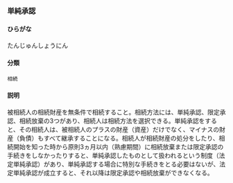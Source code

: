 <div style="display:none;">

## [あ行](securities-terms?id=あ行)
## [か行](securities-terms?id=か行)
## [さ行](securities-terms?id=さ行)
## [た行](securities-terms?id=た行)

</div>

### 単純承認

#### ひらがな

たんじゅんしょうにん

#### 分類

`相続`

#### 説明

被相続人の相続財産を無条件で相続すること。相続方法には、単純承認、限定承認、相続放棄の3つがあり、相続人は相続方法を選択できる。単純承認をすると、その相続人は、被相続人のプラスの財産（資産）だけでなく、マイナスの財産（負債）もすべて継承することになる。相続人が相続財産の処分をしたり、相続開始を知った時から原則3ヵ月以内（熟慮期間）に相続放棄または限定承認の手続きをしなかったりすると、単純承認したものとして扱われるという制度（法定単純承認）があり、単純承認する場合に特別な手続きをとる必要はないが、法定単純承認が成立すると、それ以降は限定承認や相続放棄ができなくなる。

<div style="display:none;">

## [な行](securities-terms?id=な行)
## [は行](securities-terms?id=は行)
## [ま行](securities-terms?id=ま行)
## [や行](securities-terms?id=や行)
## [ら行](securities-terms?id=ら行)
## [わ行](securities-terms?id=わ行)
## [英数字・記号](securities-terms?id=英数字・記号)

</div>

